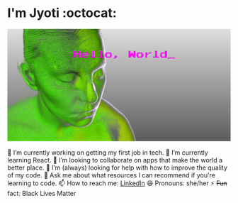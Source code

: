 # I'm Jyoti :octocat:
![Hello, World_](https://github.com/jyotiiiii/jyotiiiii/blob/master/jyotiiiii.jpg?raw=true)


🔭 I’m currently working on getting my first job in tech.
🌱 I’m currently learning React.
👯 I’m looking to collaborate on apps that make the world a better place.
🤔 I’m (always) looking for help with how to improve the quality of my code.
💬 Ask me about what resources I can recommend if you're learning to code.
📫 How to reach me: [LinkedIn](https://www.linkedin.com/in/jyotiiiii/)
😄 Pronouns: she/her
⚡ ~~Fun~~ fact: Black Lives Matter

